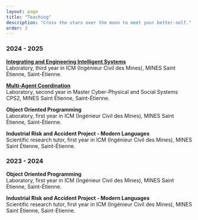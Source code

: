 ```yaml
---
layout: page
title: "Teaching"
description: "Cross the stars over the moon to meet your better-self."
order: 3
---
```


### 2024 - 2025

**[Integrating and Engineering Intelligent Systems](https://www.emse.fr/~boissier/enseignement/defiia/up9-24/)** <br/>
Laboratory, third year in ICM (Ingénieur Civil des Mines), MINES Saint Étienne, Saint-Étienne.

**[Multi-Agent Coordination](https://ci.mines-stetienne.fr/cps2/mac/)** <br/>
Laboratory, second year in Master Cyber-Physical and Social Systems CPS2, MINES Saint Étienne, Saint-Étienne.

**Object Oriented Programming** <br/>
Laboratory, first year in ICM (Ingénieur Civil des Mines), MINES Saint Étienne, Saint-Étienne.

**Industrial Risk and Accident Project - Modern Languages**<br/>
Scientific research tutor, first year in ICM (Ingénieur Civil des Mines), MINES Saint Étienne, Saint-Étienne.

### 2023 - 2024

**Object Oriented Programming** <br/>
Laboratory, first year in ICM (Ingénieur Civil des Mines), MINES Saint Étienne, Saint-Étienne.

**Industrial Risk and Accident Project - Modern Languages**<br/>
Scientific research tutor, first year in ICM (Ingénieur Civil des Mines), MINES Saint Étienne, Saint-Étienne.
